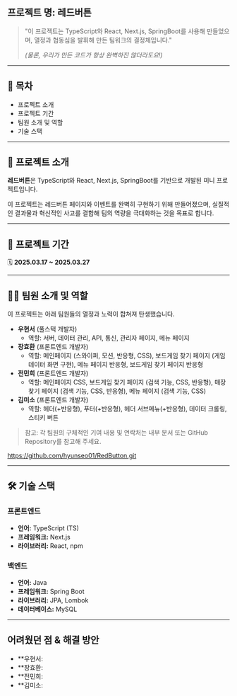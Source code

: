

## 프로젝트 명: **레드버튼**

> "이 프로젝트는 TypeScript와 React, Next.js, SpringBoot를 사용해 만들었으며, 열정과 협동심을 발휘해 만든 팀워크의 결정체입니다."
>
> _(물론, 우리가 만든 코드가 항상 완벽하진 않더라도요!)_

---

## 📖 목차

- 프로젝트 소개
- 프로젝트 기간
- 팀원 소개 및 역할
- 기술 스택

---

## 📌 프로젝트 소개

**레드버튼**은 TypeScript와 React, Next.js, SpringBoot를 기반으로 개발된 미니 프로젝트입니다.

이 프로젝트는 레드버튼 페이지와 이벤트를 완벽히 구현하기 위해 만들어졌으며, 실질적인 결과물과 혁신적인 사고를 결합해 팀의 역량을 극대화하는 것을 목표로 합니다.

---

## 📆 프로젝트 기간

🗓 **2025.03.17 ~ 2025.03.27**

---

## 🧑‍💻 팀원 소개 및 역할

이 프로젝트는 아래 팀원들의 열정과 노력이 합쳐져 탄생했습니다.

- **우현서** (풀스택 개발자)
  - 역할: 서버, 데이터 관리, API, 통신, 관리자 페이지, 메뉴 페이지
- **장효환** (프론트엔드 개발자)
  - 역할: 메인페이지 (스와이퍼, 모션, 반응형, CSS), 보드게임 찾기 페이지 (게임 데이터 화면 구현), 메뉴 페이지 반응형, 보드게임 찾기 페이지 반응형
- **전민희** (프론트엔드 개발자)
  - 역할: 메인페이지 CSS, 보드게임 찾기 페이지 (검색 기능, CSS, 반응형), 매장 찾기 페이지 (검색 기능, CSS, 반응형), 메뉴 페이지 (검색 기능, CSS)
- **김미소** (프론트엔드 개발자)
  - 역할: 헤더(+반응형), 푸터(+반응형), 헤더 서브메뉴(+반응형), 데이터 크롤링, 스티키 버튼

> 참고: 각 팀원의 구체적인 기여 내용 및 연락처는 내부 문서 또는 GitHub Repository를 참고해 주세요.

https://github.com/hyunseo01/RedButton.git

---

## 🛠 기술 스택

### 프론트엔드

- **언어:** TypeScript (TS)
- **프레임워크:** Next.js
- **라이브러리:** React, npm

### 백엔드

- **언어:** Java
- **프레임워크:** Spring Boot
- **라이브러리:** JPA, Lombok
- **데이터베이스:** MySQL

---
## 어려웠던 점 & 해결 방안
- **우현서:
- **장효환:
- **전민희:
- **김미소:
